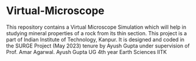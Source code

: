 # Virtual-Microscope
This repository contains a Virtual Microscope Simulation which will help in studying mineral properties of a rock from its thin section. This project is a part of Indian Institute of Technology, Kanpur. It is designed and coded in the SURGE Project (May 2023) tenure by Ayush Gupta under supervision of Prof. Amar Agarwal.
Ayush Gupta
UG 4th year
Earth Sciences
IITK
